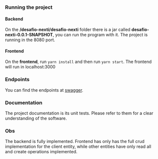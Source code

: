 ### Running the project

#### Backend
On the **/desafio-nexti/desafio-nexti** folder there is a jar called **desafio-nexti-0.0.1-SNAPSHOT**, you can run the program with it.
The project is running in the 8080 port.

#### Frontend

On the **frontend**, run `yarn install` and then run `yarn start`. The frontend will run in localhost:3000

### Endpoints
You can find the endpoints at [swagger](http://localhost:8080/swagger-ui.html#/). 

### Documentation
The project documentation is its unit tests. Please refer to them for a clear understanding of the software.
  
### Obs

The backend is fully implemented.
Frontend has only has the full crud implementation for the client entity, while other entities have only read all and create operations implemented.
